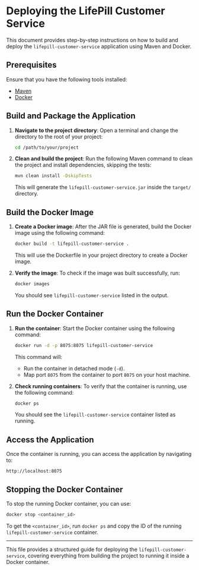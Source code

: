 # Deploying the LifePill Customer Service

This document provides step-by-step instructions on how to build and deploy the `lifepill-customer-service` application using Maven and Docker.

## Prerequisites

Ensure that you have the following tools installed:
- [Maven](https://maven.apache.org/install.html)
- [Docker](https://docs.docker.com/get-docker/)

## Build and Package the Application

1. **Navigate to the project directory**:
   Open a terminal and change the directory to the root of your project:

   ```bash
   cd /path/to/your/project
   ```

2. **Clean and build the project**:
   Run the following Maven command to clean the project and install dependencies, skipping the tests:

   ```bash
   mvn clean install -DskipTests
   ```

   This will generate the `lifepill-customer-service.jar` inside the `target/` directory.

## Build the Docker Image

1. **Create a Docker image**:
   After the JAR file is generated, build the Docker image using the following command:

   ```bash
   docker build -t lifepill-customer-service .
   ```

   This will use the Dockerfile in your project directory to create a Docker image.

2. **Verify the image**:
   To check if the image was built successfully, run:

   ```bash
   docker images
   ```

   You should see `lifepill-customer-service` listed in the output.

## Run the Docker Container

1. **Run the container**:
   Start the Docker container using the following command:

   ```bash
   docker run -d -p 8075:8075 lifepill-customer-service
   ```

   This command will:
    - Run the container in detached mode (`-d`).
    - Map port `8075` from the container to port `8075` on your host machine.

2. **Check running containers**:
   To verify that the container is running, use the following command:

   ```bash
   docker ps
   ```

   You should see the `lifepill-customer-service` container listed as running.

## Access the Application

Once the container is running, you can access the application by navigating to:

```
http://localhost:8075
```

## Stopping the Docker Container

To stop the running Docker container, you can use:

```bash
docker stop <container_id>
```

To get the `<container_id>`, run `docker ps` and copy the ID of the running `lifepill-customer-service` container.

---

This file provides a structured guide for deploying the `lifepill-customer-service`, covering everything from building the project to running it inside a Docker container.